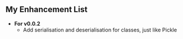 ## My Enhancement List

* **For v0.0.2**
  * Add serialisation and deserialisation for classes, just like Pickle
